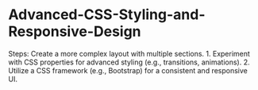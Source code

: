 # Advanced-CSS-Styling-and-Responsive-Design
Steps: Create a more complex layout with multiple sections. 1. Experiment with CSS properties for advanced styling (e.g., transitions, animations). 2. Utilize a CSS framework (e.g., Bootstrap) for a consistent and responsive UI.
